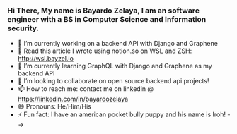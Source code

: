 ### Hi There, My name is Bayardo Zelaya, I am an software engineer with a BS in Computer Science and Information security.

- 🔭 I’m currently working on a backend API with Django and Graphene
- 📖 Read this article I wrote using notion.so on WSL and ZSH: http://wsl.bayzel.io
- 🌱 I’m currently learning GraphQL with Django and Graphene as my backend API
- 👯 I’m looking to collaborate on open source backend api projects!
- 📫 How to reach me: contact me on linkedin @ https://linkedin.com/in/bayardozelaya
- 😄 Pronouns: He/Him/His
- ⚡ Fun fact: I have an american pocket bully puppy and his name is Iroh!
-->
